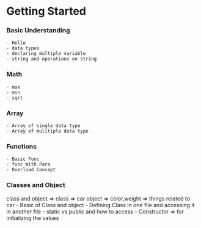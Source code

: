 # Getting Started
### Basic Understanding
    - Hello 
    - data types
    - declaring multiple variable
    - string and operations on string
### Math 
    - max
    - min
    - sqrt
### Array
    - Array of single data type
    - Array of mulitiple data type
### Functions
    - Basic Func
    - func With Para
    - Overload Concept
### Classes and Object
class and object =>
        class => car
       object => color,weight => things related to car
    - Basic of Class and object
    - Defining Class in one file and accessing it in another file
    - static vs public and how to access
    - Constructor => for initializing the values
    